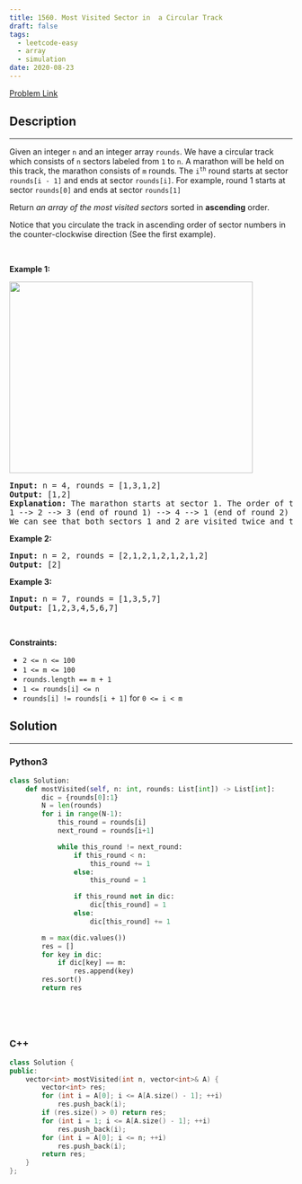 ```yaml
---
title: 1560. Most Visited Sector in  a Circular Track
draft: false
tags: 
  - leetcode-easy
  - array
  - simulation
date: 2020-08-23
---
```


[Problem Link](https://leetcode.com/problems/most-visited-sector-in-a-circular-track/)

## Description

---
<p>Given an integer <code>n</code> and an integer array <code>rounds</code>. We have a circular track which consists of <code>n</code> sectors labeled from <code>1</code> to <code>n</code>. A marathon will be held on this track, the marathon consists of <code>m</code> rounds. The <code>i<sup>th</sup></code> round starts at sector <code>rounds[i - 1]</code> and ends at sector <code>rounds[i]</code>. For example, round 1 starts at sector <code>rounds[0]</code> and ends at sector <code>rounds[1]</code></p>

<p>Return <em>an array of the most visited sectors</em> sorted in <strong>ascending</strong> order.</p>

<p>Notice that you circulate the track in ascending order of sector numbers in the counter-clockwise direction (See the first example).</p>

<p>&nbsp;</p>
<p><strong class="example">Example 1:</strong></p>
<img alt="" src="https://assets.leetcode.com/uploads/2020/08/14/tmp.jpg" style="width: 433px; height: 341px;" />
<pre>
<strong>Input:</strong> n = 4, rounds = [1,3,1,2]
<strong>Output:</strong> [1,2]
<strong>Explanation:</strong> The marathon starts at sector 1. The order of the visited sectors is as follows:
1 --&gt; 2 --&gt; 3 (end of round 1) --&gt; 4 --&gt; 1 (end of round 2) --&gt; 2 (end of round 3 and the marathon)
We can see that both sectors 1 and 2 are visited twice and they are the most visited sectors. Sectors 3 and 4 are visited only once.</pre>

<p><strong class="example">Example 2:</strong></p>

<pre>
<strong>Input:</strong> n = 2, rounds = [2,1,2,1,2,1,2,1,2]
<strong>Output:</strong> [2]
</pre>

<p><strong class="example">Example 3:</strong></p>

<pre>
<strong>Input:</strong> n = 7, rounds = [1,3,5,7]
<strong>Output:</strong> [1,2,3,4,5,6,7]
</pre>

<p>&nbsp;</p>
<p><strong>Constraints:</strong></p>

<ul>
	<li><code>2 &lt;= n &lt;= 100</code></li>
	<li><code>1 &lt;= m &lt;= 100</code></li>
	<li><code>rounds.length == m + 1</code></li>
	<li><code>1 &lt;= rounds[i] &lt;= n</code></li>
	<li><code>rounds[i] != rounds[i + 1]</code> for <code>0 &lt;= i &lt; m</code></li>
</ul>


## Solution

---
### Python3
``` py title='most-visited-sector-in-a-circular-track'
class Solution:
    def mostVisited(self, n: int, rounds: List[int]) -> List[int]:
        dic = {rounds[0]:1}
        N = len(rounds)
        for i in range(N-1):
            this_round = rounds[i]
            next_round = rounds[i+1]

            while this_round != next_round:
                if this_round < n:
                    this_round += 1
                else:
                    this_round = 1

                if this_round not in dic:
                    dic[this_round] = 1
                else:
                    dic[this_round] += 1

        m = max(dic.values())
        res = []
        for key in dic:
            if dic[key] == m:
                res.append(key)
        res.sort()
        return res
            

            
            
```
### C++
``` cpp title='most-visited-sector-in-a-circular-track'
class Solution {
public:
    vector<int> mostVisited(int n, vector<int>& A) {
        vector<int> res;
        for (int i = A[0]; i <= A[A.size() - 1]; ++i)
            res.push_back(i);
        if (res.size() > 0) return res;
        for (int i = 1; i <= A[A.size() - 1]; ++i)
            res.push_back(i);
        for (int i = A[0]; i <= n; ++i)
            res.push_back(i);
        return res;
    }
};
```

